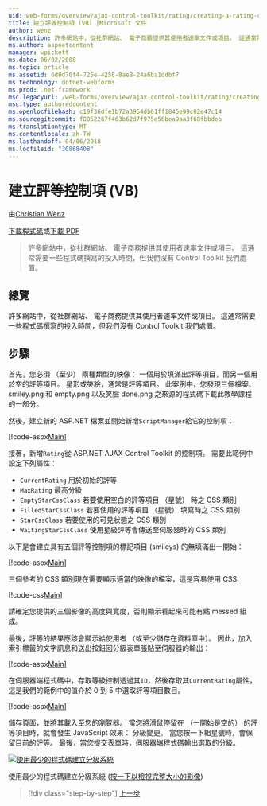 ```yaml
---
uid: web-forms/overview/ajax-control-toolkit/rating/creating-a-rating-control-vb
title: 建立評等控制項 (VB) |Microsoft 文件
author: wenz
description: 許多網站中，從社群網站、 電子商務提供其使用者速率文件或項目。 這通常需要一些程式碼撰寫的投入時間，但我們沒有...
ms.author: aspnetcontent
manager: wpickett
ms.date: 06/02/2008
ms.topic: article
ms.assetid: 6d0d70f4-725e-4258-8ae8-24a6ba1ddbf7
ms.technology: dotnet-webforms
ms.prod: .net-framework
msc.legacyurl: /web-forms/overview/ajax-control-toolkit/rating/creating-a-rating-control-vb
msc.type: authoredcontent
ms.openlocfilehash: c19f36dfe1b72a3954db61ff1845e99c02e47c14
ms.sourcegitcommit: f8852267f463b62d7f975e56bea9aa3f68fbbdeb
ms.translationtype: MT
ms.contentlocale: zh-TW
ms.lasthandoff: 04/06/2018
ms.locfileid: "30868408"
---
```

<a name="creating-a-rating-control-vb"></a>建立評等控制項 (VB)
====================
由[Christian Wenz](https://github.com/wenz)

[下載程式碼](http://download.microsoft.com/download/9/3/f/93f8daea-bebd-4821-833b-95205389c7d0/rating0.vb.zip)或[下載 PDF](http://download.microsoft.com/download/2/d/c/2dc10e34-6983-41d4-9c08-f78f5387d32b/rating0VB.pdf)

> 許多網站中，從社群網站、 電子商務提供其使用者速率文件或項目。 這通常需要一些程式碼撰寫的投入時間，但我們沒有 Control Toolkit 我們處置。


## <a name="overview"></a>總覽

許多網站中，從社群網站、 電子商務提供其使用者速率文件或項目。 這通常需要一些程式碼撰寫的投入時間，但我們沒有 Control Toolkit 我們處置。

## <a name="steps"></a>步驟

首先，您必須 （至少） 兩種類型的映像： 一個用於填滿出評等項目，而另一個用於空的評等項目。 星形或笑臉，通常是評等項目。 此案例中，您發現三個檔案、 smiley.png 和 empty.png 以及笑臉 done.png 之來源的程式碼下載此教學課程的一部分。

然後，建立新的 ASP.NET 檔案並開始新增`ScriptManager`給它的控制項：

[!code-aspx[Main](creating-a-rating-control-vb/samples/sample1.aspx)]

接著，新增`Rating`從 ASP.NET AJAX Control Toolkit 的控制項。 需要此範例中設定下列屬性：

- `CurrentRating` 用於初始的評等
- `MaxRating` 最高分級
- `EmptyStarCssClass` 若要使用空白的評等項目 （星號） 時之 CSS 類別
- `FilledStarCssClass` 若要使用的評等項目 （星號） 填寫時之 CSS 類別
- `StarCssClass` 若要使用的可見狀態之 CSS 類別
- `WaitingStarCssClass` 使用星級評等會傳送至伺服器時的 CSS 類別

以下是會建立具有五個評等控制項的標記項目 (smileys) 的無填滿出一開始：

[!code-aspx[Main](creating-a-rating-control-vb/samples/sample2.aspx)]

三個參考的 CSS 類別現在需要顯示適當的映像的檔案，這是容易使用 CSS:

[!code-css[Main](creating-a-rating-control-vb/samples/sample3.css)]

請確定您提供的三個影像的高度與寬度，否則顯示看起來可能有點 messed 組成。

最後，評等的結果應該會顯示給使用者 （或至少儲存在資料庫中）。 因此，加入索引標籤的文字訊息和送出按鈕回分級表單張貼至伺服器的輸出：

[!code-aspx[Main](creating-a-rating-control-vb/samples/sample4.aspx)]

在伺服器端程式碼中，存取等級控制透過其`ID`，然後存取其`CurrentRating`屬性，這是我們的範例中的值介於 0 到 5 中選取評等項目數目。

[!code-aspx[Main](creating-a-rating-control-vb/samples/sample5.aspx)]

儲存頁面，並將其載入至您的瀏覽器。 當您將滑鼠停留在 （一開始是空的） 的評等項目時，就會發生 JavaScript 效果： 分級變更。 當您按一下組星號時，會保留目前的評等。 最後，當您提交表單時，伺服器端程式碼輸出選取的分級。


[![使用最少的程式碼建立分級系統](creating-a-rating-control-vb/_static/image2.png)](creating-a-rating-control-vb/_static/image1.png)

使用最少的程式碼建立分級系統 ([按一下以檢視完整大小的影像](creating-a-rating-control-vb/_static/image3.png))

> [!div class="step-by-step"]
> [上一步](creating-a-rating-control-cs.md)
